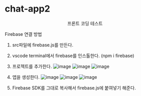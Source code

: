 # chat-app2

<div align="center">
  프론트 코딩 테스트
</div>

Firebase 연결 방법
1. src파일에 firebase.js를 만든다.
2. vscode terminal에서 firebase를 인스톨한다. (npm i firebase)
3. 프로젝트를 추가한다.
![image](https://user-images.githubusercontent.com/117659556/217753006-85e9b15a-00f6-4c9c-a85c-e1214a023b46.png)
![image](https://user-images.githubusercontent.com/117659556/217753162-5820c156-f5f7-44a0-9a59-76d8c09264e6.png)
![image](https://user-images.githubusercontent.com/117659556/217753209-82ef18dd-c49c-4f64-b78f-c90fc9ef069c.png)

4. 앱을 생성한다.
![image](https://user-images.githubusercontent.com/117659556/217752469-933a7c82-9e3b-4cd2-8b85-38342e5f6b69.png)
![image](https://user-images.githubusercontent.com/117659556/217753584-e4bffcd6-f700-41aa-9a3d-03d65f4939b8.png)
![image](https://user-images.githubusercontent.com/117659556/217754022-811940a6-d919-4d30-ac8b-af75eac77b3f.png)

5. Firebase SDK를 그대로 복사해서 firebase.js에 붙여넣기 해준다.
